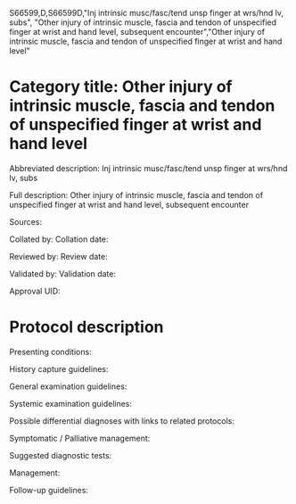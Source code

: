 S66599,D,S66599D,"Inj intrinsic musc/fasc/tend unsp finger at wrs/hnd lv, subs", "Other injury of intrinsic muscle, fascia and tendon of unspecified finger at wrist and hand level, subsequent encounter","Other injury of intrinsic muscle, fascia and tendon of unspecified finger at wrist and hand level"
# Category title: Other injury of intrinsic muscle, fascia and tendon of unspecified finger at wrist and hand level

Abbreviated description: Inj intrinsic musc/fasc/tend unsp finger at wrs/hnd lv, subs

Full description: Other injury of intrinsic muscle, fascia and tendon of unspecified finger at wrist and hand level, subsequent encounter

Sources:

Collated by:
Collation date:

Reviewed by:
Review date:

Validated by:
Validation date:

Approval UID:

# Protocol description

Presenting conditions:

History capture guidelines:

General examination guidelines:

Systemic examination guidelines:

Possible differential diagnoses with links to related protocols:

Symptomatic / Palliative management:

Suggested diagnostic tests:

Management:

Follow-up guidelines:
